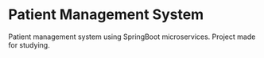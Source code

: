 # Patient Management System
Patient management system using SpringBoot microservices. Project made for studying.
